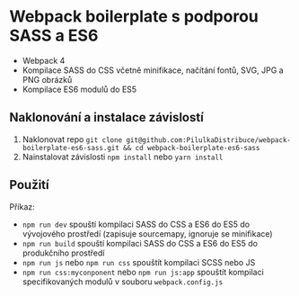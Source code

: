 # Webpack boilerplate s podporou SASS a ES6

- Webpack 4
- Kompilace SASS do CSS včetně minifikace, načítání fontů, SVG, JPG a PNG obrázků
- Kompilace ES6 modulů do ES5


## Naklonování a instalace závislostí 

1. Naklonovat repo ```git clone git@github.com:PilulkaDistribuce/webpack-boilerplate-es6-sass.git && cd webpack-boilerplate-es6-sass```  
2. Nainstalovat závislosti  ```npm install``` nebo   ```yarn install```


## Použití

Příkaz:

- ```npm run dev``` spouští kompilaci SASS do CSS a ES6 do ES5 do vývojového prostředí (zapisuje sourcemapy, ignoruje se minifikace)
- ```npm run build``` spouští kompilaci SASS do CSS a ES6 do ES5 do produkčního prostředí
- ```npm run js``` nebo  ```npm run css``` spouštít kompilaci SCSS nebo JS
- ```npm run css:myconponent``` nebo  ```npm run js:app``` spouštít kompilaci specifikovaných modulů v souboru  ```webpack.config.js```
